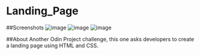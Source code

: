 # Landing_Page

##Screenshots 
![image](https://user-images.githubusercontent.com/65300348/213260434-78b99092-6e43-4189-8d95-08eb41b4d4e9.png)
![image](https://user-images.githubusercontent.com/65300348/213260561-ccbc6adf-5f29-4d44-8c35-4672656c4552.png)
![image](https://user-images.githubusercontent.com/65300348/213260624-baff2a5b-7388-4e2f-b54d-b0c9abf99405.png)

##About
Another Odin Project challenge, this one asks developers to create a landing page using HTML and CSS.
